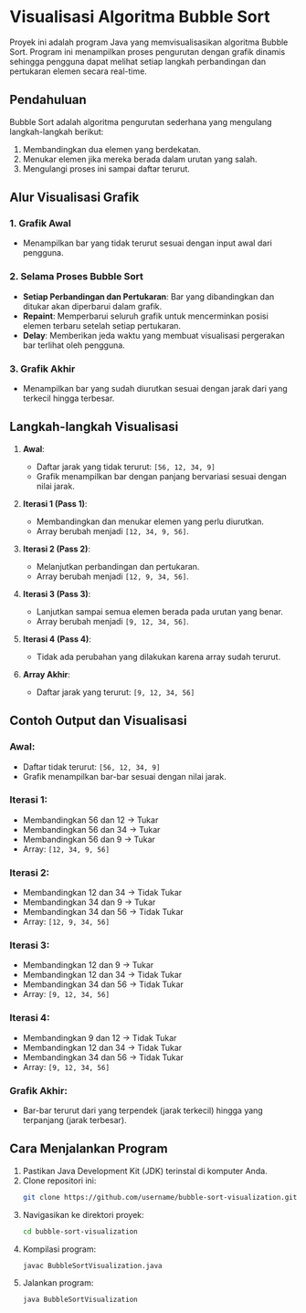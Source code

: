 # Visualisasi Algoritma Bubble Sort

Proyek ini adalah program Java yang memvisualisasikan algoritma Bubble Sort. Program ini menampilkan proses pengurutan dengan grafik dinamis sehingga pengguna dapat melihat setiap langkah perbandingan dan pertukaran elemen secara real-time.

## Pendahuluan

Bubble Sort adalah algoritma pengurutan sederhana yang mengulang langkah-langkah berikut:
1. Membandingkan dua elemen yang berdekatan.
2. Menukar elemen jika mereka berada dalam urutan yang salah.
3. Mengulangi proses ini sampai daftar terurut.

## Alur Visualisasi Grafik

### 1. Grafik Awal
- Menampilkan bar yang tidak terurut sesuai dengan input awal dari pengguna.

### 2. Selama Proses Bubble Sort
- **Setiap Perbandingan dan Pertukaran**: Bar yang dibandingkan dan ditukar akan diperbarui dalam grafik.
- **Repaint**: Memperbarui seluruh grafik untuk mencerminkan posisi elemen terbaru setelah setiap pertukaran.
- **Delay**: Memberikan jeda waktu yang membuat visualisasi pergerakan bar terlihat oleh pengguna.

### 3. Grafik Akhir
- Menampilkan bar yang sudah diurutkan sesuai dengan jarak dari yang terkecil hingga terbesar.

## Langkah-langkah Visualisasi

1. **Awal**:
   - Daftar jarak yang tidak terurut: `[56, 12, 34, 9]`
   - Grafik menampilkan bar dengan panjang bervariasi sesuai dengan nilai jarak.

2. **Iterasi 1 (Pass 1)**:
   - Membandingkan dan menukar elemen yang perlu diurutkan.
   - Array berubah menjadi `[12, 34, 9, 56]`.

3. **Iterasi 2 (Pass 2)**:
   - Melanjutkan perbandingan dan pertukaran.
   - Array berubah menjadi `[12, 9, 34, 56]`.

4. **Iterasi 3 (Pass 3)**:
   - Lanjutkan sampai semua elemen berada pada urutan yang benar.
   - Array berubah menjadi `[9, 12, 34, 56]`.

5. **Iterasi 4 (Pass 4)**:
   - Tidak ada perubahan yang dilakukan karena array sudah terurut.

6. **Array Akhir**:
   - Daftar jarak yang terurut: `[9, 12, 34, 56]`

## Contoh Output dan Visualisasi

### Awal:
- Daftar tidak terurut: `[56, 12, 34, 9]`
- Grafik menampilkan bar-bar sesuai dengan nilai jarak.

### Iterasi 1:
- Membandingkan 56 dan 12 → Tukar
- Membandingkan 56 dan 34 → Tukar
- Membandingkan 56 dan 9 → Tukar
- Array: `[12, 34, 9, 56]`

### Iterasi 2:
- Membandingkan 12 dan 34 → Tidak Tukar
- Membandingkan 34 dan 9 → Tukar
- Membandingkan 34 dan 56 → Tidak Tukar
- Array: `[12, 9, 34, 56]`

### Iterasi 3:
- Membandingkan 12 dan 9 → Tukar
- Membandingkan 12 dan 34 → Tidak Tukar
- Membandingkan 34 dan 56 → Tidak Tukar
- Array: `[9, 12, 34, 56]`

### Iterasi 4:
- Membandingkan 9 dan 12 → Tidak Tukar
- Membandingkan 12 dan 34 → Tidak Tukar
- Membandingkan 34 dan 56 → Tidak Tukar
- Array: `[9, 12, 34, 56]`

### Grafik Akhir:
- Bar-bar terurut dari yang terpendek (jarak terkecil) hingga yang terpanjang (jarak terbesar).

## Cara Menjalankan Program

1. Pastikan Java Development Kit (JDK) terinstal di komputer Anda.
2. Clone repositori ini:
   ```bash
   git clone https://github.com/username/bubble-sort-visualization.git
3. Navigasikan ke direktori proyek:
   ```bash
   cd bubble-sort-visualization
4. Kompilasi program:
   ```bash
   javac BubbleSortVisualization.java
5. Jalankan program:
   ```bash
   java BubbleSortVisualization
